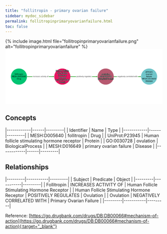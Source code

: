 ```yaml
---
title: "follitropin - primary ovarian failure"
sidebar: mydoc_sidebar
permalink: follitropinprimaryovarianfailure.html
toc: false 
---
```


{% include image.html file="follitropinprimaryovarianfailure.png" alt="follitropinprimaryovarianfailure" %}![Path Visualization](/images/follitropinprimaryovarianfailure.png)

## Concepts

|------------|------|---------|
| Identifier | Name | Type    |
|------------|------|---------|
| MESH:D005640 | follitropin | Drug |
| UniProt:P23945 | Human follicle stimulating hormone receptor | Protein |
| GO:0030728 | ovulation | BiologicalProcess |
| MESH:D016649 | primary ovarian failure | Disease |
|------------|------|---------|

## Relationships

|---------|-----------|---------|
| Subject | Predicate | Object  |
|---------|-----------|---------|
| Follitropin | INCREASES ACTIVITY OF | Human Follicle Stimulating Hormone Receptor |
| Human Follicle Stimulating Hormone Receptor | POSITIVELY REGULATES | Ovulation |
| Ovulation | NEGATIVELY CORRELATED WITH | Primary Ovarian Failure |
|---------|-----------|---------|

Reference: [https://go.drugbank.com/drugs/DB:DB00066#mechanism-of-action](https://go.drugbank.com/drugs/DB:DB00066#mechanism-of-action){:target="_blank"}